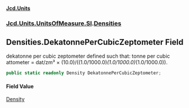 #### [Jcd.Units](index.md 'index')
### [Jcd.Units.UnitsOfMeasure.SI](Jcd.Units.UnitsOfMeasure.SI.md 'Jcd.Units.UnitsOfMeasure.SI').[Densities](Densities.md 'Jcd.Units.UnitsOfMeasure.SI.Densities')

## Densities.DekatonnePerCubicZeptometer Field

dekatonne per cubic zeptometer defined such that: tonne per cubic attometer = dat/zm³ × (10.0)/((1.0/1000.0)*(1.0/1000.0)*(1.0/1000.0)).

```csharp
public static readonly Density DekatonnePerCubicZeptometer;
```

#### Field Value
[Density](Density.md 'Jcd.Units.UnitTypes.Density')
